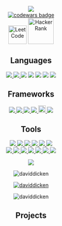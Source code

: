 <p align="center">
  <img src = "https://github-readme-stats.vercel.app/api?username=daviddicken&show_icons=true&theme=onedark"><br>
  <a target="_blank" href="https://www.codewars.com/users/daviddicken"><img src="https://www.codewars.com/users/daviddicken/badges/large" alt="codewars badge" /></a> <br>
  <a href="https://leetcode.com/daviddicken/"><img src="https://upload.wikimedia.org/wikipedia/commons/a/ab/LeetCode_logo_white_no_text.svg" alt="LeetCode" width="50" height="50"/></a>
  <a href="https://www.hackerrank.com/davidfromseattle/hackos"><img src="https://upload.wikimedia.org/wikipedia/commons/6/65/HackerRank_logo.png" alt="HackerRank" width="70" height="70"/></a>
  
<h2 align="center" id="Lang">Languages</h2>
<p align="center">
  <a href = "https://github.com/daviddicken/data-structures-and-algorithms/blob/master/README.md">
    <img src = "https://img.shields.io/badge/-Java-5382a1?style=flat&logo=java&logoColor=f8a520">
  </a>
  <a href = "https://github.com/daviddicken/data-structures-and-algorithms/blob/master/c%2B%2B/README.md">
    <img src = "https://img.shields.io/badge/-C++-1572B6?style=flat&logo=c%2B%2B&logoColor=white">
  </a>
  <a href = "#Lang"><img src = "https://img.shields.io/badge/-Shell-ffffff?style=flat&logo=linux&logoColor=333333"></a>
  <a href = "#Lang"><img src = "https://img.shields.io/badge/-Visual Basic-c7c6c3?style=flat&logo=visual%20studio&logoColor=0078d7"></a>
  <a href = "#Lang"><img src = "https://img.shields.io/badge/-JavaScript-323330?style=flat&logo=javascript&logoColor=f0db4f"></a>
  <a href = "#Lang"><img src = "https://img.shields.io/badge/-HTML5-E34F26?style=flat&logo=html5&logoColor=white"></a>
  <a href = "#Lang"><img src = "https://img.shields.io/badge/-CSS3-1572B6?style=flat&logo=css3&logoColor=white"></a>   
</p>

<h2 align="center">Frameworks</h2>
<p align="center">
  <a href="#Lang">
    <img src="https://img.shields.io/badge/jQuery%20-%230769AD.svg?style=flat&logo=jquery&logoColor=00c8ff">
    <img src="https://img.shields.io/badge/Bootstrap%20-%23563d7C.svg?style=flat&logo=bootstrap&logoColor=00c8ff">
    <img src="https://img.shields.io/badge/-Express.js-787878?style=flat">
    <img src="https://img.shields.io/badge/Spring-%6db33f.svg?style=flat&logo=Spring&logoColor=white">  
    <img src="https://docs.amplify.aws/assets/logo-dark.svg" alt="amplify" width="20" height="20"/>
    <img src="http://img.shields.io/badge/-Amplify-000000?style=flat&logo=none">
  </a>
</p>

<h2 align="center">Tools</h2>
<p align="center">
  <a href="#Lang">
    <img src="http://img.shields.io/badge/-Github-000000?style=flat&logo=github&logoColor=FFFFFF">
    <img src="http://img.shields.io/badge/-VS%20Code-0078d7?style=flat&logo=visual%20studio%20code&logoColor=white">
    <img src="http://img.shields.io/badge/-Visual%20Studio-e2daf1?style=flat&logo=visual%20studio&logoColor=5d2b90">
    <img src="http://img.shields.io/badge/-IntelliJ-000000?style=flat&logo=jetbrains&logoColor=white"> 
    <img src="https://img.shields.io/badge/Android Studio-073042.svg?style=flat&logo=android&logoColor=3ddc84">
    <img src="https://img.shields.io/badge/-Node.js-3C873A?style=flat&logo=Node.js&logoColor=white">
    <br>
    <img src="http://img.shields.io/badge/-Heroku-430098?style=flat&logo=heroku&logoColor=white">
    <img src="https://img.shields.io/badge/AWS%20-232F3E.svg?style=flat&logo=amazon&logoColor=FEBD69">
    <img src="https://img.shields.io/badge/Firebase-232F3E.svg?style=flat&logo=firebase&logoColor=Ffa611">
    <img src="https://img.shields.io/badge/SQL-f29111?style=flat&logo=SQL&logoColor=00c8ff">
    <img src="https://img.shields.io/badge/GraphQL-000000?style=flat&logo=GraphQL&logoColor=e535ab">
    <img src="https://img.shields.io/badge/Postgres-585858.svg?style=flat&logo=postgresql&logoColor=00c8ff">
    <img src="https://img.shields.io/badge/Postman-ffffff.svg?style=flat&logo=postman&logoColor=EF5B25">
    <!-- <img src="https://img.shields.io/badge/Figma-848484.svg?style=flat&logo=figma&logoColor=00c8ff"> -->
  </a>
 </p>
 <p align="center">
  <img src="https://github-readme-stats.vercel.app/api/top-langs/?username=daviddicken&layout=compact)](https://github.com/anuraghazra/github-readme-stats&theme=onedark">
 </p> 
<p align="center"><img src="https://github-readme-streak-stats.herokuapp.com/?user=daviddicken&theme=onedark" alt="daviddicken" /></p>
<p align="center">
  <a href="https://github.com/ryo-ma/github-profile-trophy"><img src="https://github-profile-trophy.vercel.app/?username=daviddicken"alt="daviddicken"/></a>
</p>
<p align="center"><img src="https://komarev.com/ghpvc/?username=daviddicken&label=Profile%20views&color=0e75b6&style=flat" alt="daviddicken"/></p>

<h2 align="center">Projects</h2>

<!-- Scraps------------------------------------>
<!-- <img src="https://img.shields.io/badge/Material%20UI%20-%230081CB.svg?style=flat&logo=material-ui&logoColor=00c8ff"> -->
<!-- <img src="https://img.shields.io/badge/Xamarin%20Forms-%233498DB.svg?style=flat&logo=xamarin&logoColor=00c8ff"> -->
<!-- <img src="https://img.shields.io/badge/AndroidSDK-%23563D7C.svg?style=flat&logo=android&logoColor=00c8ff"> -->
<!-- <img src="https://img.shields.io/badge/.NET Core-net%23239120.svg?style=flat&logo=dot-net&logoColor=00c8ff"> -->
<!-- <img src="https://img.shields.io/badge/-React-000000?style=flat&logo=react&logoColor=00c8ff"> -->
<!-- <img src="https://img.shields.io/badge/Django%20-%23092E20.svg?style=flat&logo=django&logoColor=00c8ff"> -->
<!-- <img src = "https://img.shields.io/badge/Python%20-%2314354C.svg?style=flat&logo=python&logoColor=ffffff"> -->
<!-- <img src="http://img.shields.io/badge/-Git-F1502F?style=flat&logo=git&logoColor=FFFFFF"> -->
<!-- <img src="https://img.shields.io/badge/Spring-%a4c639.svg?style=flat&logo=Spring&logoColor=white"> -->
<!-- <img src="https://img.shields.io/badge/Android Studio-%c7c6c3.svg?style=flat&logo=android&logoColor=3ddc84"> -->
<!-- <img src="https://img.shields.io/badge/Postgres-%23316192.svg?style=flat&logo=postgresql&logoColor=00c8ff"> -->
<!-- <img src="https://img.shields.io/badge/Firebase-232F3E.svg?style=flat&logo=firebase&logoColor=FEBD69"> -->
 <!-- <img src="http://img.shields.io/badge/-Visual%20Studio-5d2b90?style=flat&logo=visual%20studio&logoColor=white"> -->
 <!-- <img src="https://img.shields.io/badge/AWS%20-37475a.svg?style=flat&logo=amazon&logoColor=FEBD69"> -->
 <!-- <img src="https://img.shields.io/badge/AWS%20-37475a.svg?style=flat&logo=amazon&logoColor=00c8ff"> -->
